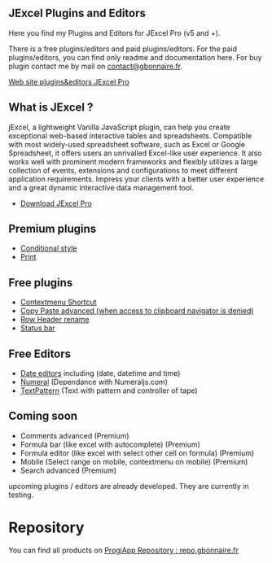 ## JExcel Plugins and Editors

Here you find my Plugins and Editors for JExcel Pro (v5 and +).

There is a free plugins/editors and paid plugins/editors. For the paid plugins/editors, you can find only readme and documentation here. For buy plugin contact me by mail on [contact@gbonnaire.fr](mailto://contact@gbonnaire.fr).

[Web site plugins&editors JExcel Pro](https://git.jexcel.gbonnaire.Fr)

## What is JExcel ?

jExcel, a lightweight Vanilla JavaScript plugin, can help you create exceptional web-based interactive tables and spreadsheets. Compatible with most widely-used spreadsheet software, such as Excel or Google Spreadsheet, it offers users an unrivalled Excel-like user experience. It also works well with prominent modern frameworks and flexibly utilizes a large collection of events, extensions and configurations to meet different application requirements. Impress your clients with a better user experience and a great dynamic interactive data management tool.

- [Download JExcel Pro](https://www.jexcel.net) 


## Premium plugins
- [Conditional style](https://repo.gbonnaire.fr/product/jexcel-plugin-conditionalstyle)
- [Print](https://repo.gbonnaire.fr/product/jexcel-plugin-print)

## Free plugins
- [Contextmenu Shortcut](https://github.com/Guillaume-Bo/jexcel-plugins-and-editors/tree/master/plugins/contextmenu_shortcut)
- [Copy Paste advanced (when access to clipboard navigator is denied)](https://github.com/Guillaume-Bo/jexcel-plugins-and-editors/blob/master/plugins/copypaste_advanced)
- [Row Header rename](https://github.com/Guillaume-Bo/jexcel-plugins-and-editors/tree/master/plugins/rowHeaderRename)
- [Status bar](https://github.com/Guillaume-Bo/jexcel-plugins-and-editors/tree/master/plugins/statusbar)

## Free Editors
- [Date editors](https://github.com/Guillaume-Bo/jexcel-plugins-and-editors/tree/master/editors/dates) including (date, datetime and time)
- [Numeral](https://github.com/Guillaume-Bo/jexcel-plugins-and-editors/blob/master/editors/numeric/jexcel.editor.numeral.js) (Dependance with Numeraljs.com)
- [TextPattern](https://github.com/Guillaume-Bo/jexcel-plugins-and-editors/blob/master/editors/text/jexcel.editor.textpattern.js) (Text with pattern and controller of tape)

## Coming soon
- Comments advanced (Premium)
- Formula bar (like excel with autocomplete) (Premium)
- Formula editor (like excel with select other cell on formula) (Premium)
- Mobile (Select range on mobile, contextmenu on mobile) (Premium)
- Search advanced (Premium)

upcoming plugins / editors are already developed. They are currently in testing.

# Repository

You can find all products on [ProgiApp Repository : repo.gbonnaire.fr](https://repo.gbonnaire.fr)

